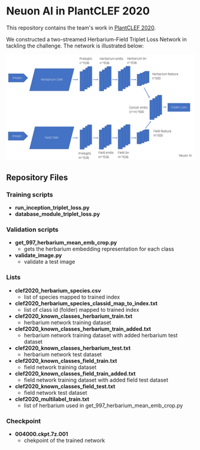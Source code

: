 # Neuon AI in PlantCLEF 2020
This repository contains the team's work in [PlantCLEF 2020](https://www.aicrowd.com/challenges/lifeclef-2020-plant).

We constructed a two-streamed Herbarium-Field Triplet Loss Network in tackling the challenge. The network is illustrated below:

![Figure 1](https://github.com/NeuonAI/plantclef2020_challenge/blob/master/neuon_triplet_network.png?raw=true "Herbarium-Field Triplet Loss Network")

## Repository Files
### Training scripts
- **run_inception_triplet_loss.py**
- **database_module_triplet_loss.py**

### Validation scripts
- **get_997_herbarium_mean_emb_crop.py**
  - gets the herbarium embedding representation for each class
- **validate_image.py**
  - validate a test image 
  
### Lists
- **clef2020_herbarium_species.csv**
  - list of species mapped to trained index
- **clef2020_herbarium_species_classid_map_to_index.txt**
  - list of class id (folder) mapped to trained index
- **clef2020_known_classes_herbarium_train.txt**
  - herbarium network training dataset
- **clef2020_known_classes_herbarium_train_added.txt**
  - herbarium network training dataset with added herbarium test dataset
- **clef2020_known_classes_herbarium_test.txt**
  - herbarium network test dataset
- **clef2020_known_classes_field_train.txt**
  - field network training dataset
- **clef2020_known_classes_field_train_added.txt**
  - field network training dataset with added field test dataset
- **clef2020_known_classes_field_test.txt**
  - field network test dataset
- **clef2020_multilabel_train.txt**
  - list of herbarium used in get_997_herbarium_mean_emb_crop.py
  
### Checkpoint
- **004000.ckpt.7z.001**
  - chekpoint of the trained network

